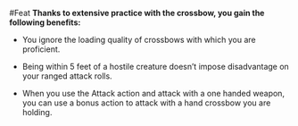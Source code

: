 #Feat
**Thanks to extensive practice with the crossbow, you gain the following benefits:**

* You ignore the loading quality of crossbows with which you are proficient.

* Being within 5 feet of a hostile creature doesn’t impose disadvantage on your ranged attack rolls.

* When you use the Attack action and attack with a one handed weapon, you can use a bonus action to attack with a hand crossbow you are holding.